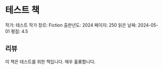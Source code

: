 # 테스트 책


작가: 테스트 작가
장르: Fiction
출판년도: 2024
페이지: 250
읽은 날짜: 2024-05-01
평점: 4.5

## 리뷰

이 책은 테스트를 위한 책입니다. 매우 훌륭합니다.
